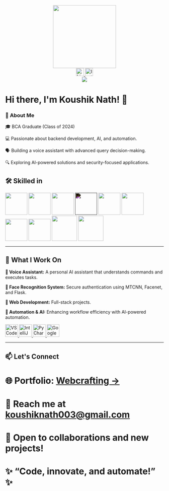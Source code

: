 <div align="center">
  <img height="200" src="https://media.giphy.com/media/M9gbBd9nbDrOTu1Mqx/giphy.gif"  />
</div>

<div align="center">
<a href="https://www.linkedin.com/in/1koushiknath">
    <img src="https://img.shields.io/static/v1?message=LinkedIn&logo=linkedin&label=&color=0077B5&logoColor=white&labelColor=&style=for-the-badge" height="25" alt="LinkedIn Logo" />
</a>

<a href="https://www.instagram.com/1koushik.nath">
    <img src="https://img.shields.io/static/v1?message=Instagram&logo=instagram&label=&color=E4405F&logoColor=white&labelColor=&style=for-the-badge" height="25" alt="Instagram Logo" />
</a>
</div>

<div align="center">
  <img src="https://visitor-badge.laobi.icu/badge?page_id=KNnath.KNnath" />
</div>

# Hi there, I'm Koushik Nath! 👋

### 🚀 **About Me**

🎓 BCA Graduate (Class of 2024)

💻 Passionate about backend development, AI, and automation.

🗣️ Building a voice assistant with advanced query decision-making.

🔍 Exploring AI-powered solutions and security-focused applications.


## 🛠️ **Skilled in**  <!--Python, MongoDB, MySQL, Flask, JavaScript, C, PLSQL, PHP, JSP and Java.-->
<div>
<img height="70" src="https://media0.giphy.com/media/v1.Y2lkPTc5MGI3NjExem94eDJxZng1dzRtdjdpbzAxengycjcxNDByanc5YTNsMzk3d2ZlMSZlcD12MV9pbnRlcm5hbF9naWZfYnlfaWQmY3Q9Zw/KAq5w47R9rmTuvWOWa/giphy.gif" />

<img height="70" src="https://media3.giphy.com/media/v1.Y2lkPTc5MGI3NjExN2Y1aG1rOG52cHF1bGN4ZTNpZGFha3NxY3RyZG8xa29id2kwdmFpdCZlcD12MV9pbnRlcm5hbF9naWZfYnlfaWQmY3Q9cw/tAjb5pyCEBhEb8jWxC/giphy.gif" />

<img height="70" src="https://media.giphy.com/media/C8Tij3iox3coBSqVWE/giphy.gif?cid=790b7611i3lp6kyacdprqxvg9c2iguztjfjg25glcb3ymo38&ep=v1_stickers_search&rid=giphy.gif&ct=s" />

<img height="70" style="filter: invert(1);" src="https://cdn.iconscout.com/icon/free/png-256/free-flask-logo-icon-download-in-svg-png-gif-file-formats--company-brand-world-logos-vol-15-pack-icons-285137.png?f=webp&w=256" />

<img height="70" src="https://media.giphy.com/media/ln7z2eWriiQAllfVcn/giphy.gif?cid=790b7611taestmawkv60f5aukugjc8l029bd56dvedrhsmdt&ep=v1_stickers_search&rid=giphy.gif&ct=s" />

<img height="70" src="https://w7.pngwing.com/pngs/46/626/png-transparent-c-logo-the-c-programming-language-computer-icons-computer-programming-source-code-programming-miscellaneous-template-blue-thumbnail.png" />

<img height="70" src="https://oralytics.com/wp-content/uploads/2022/10/pl-sql_icon-1.png" />

<img height="70" src="https://e7.pngegg.com/pngimages/78/907/png-clipart-logo-php-mysql-computer-icons-workforce-development-logos-blue-web-design-thumbnail.png" />

<img height="80" src="https://images.projectsgeek.com/2016/11/JSP-Projects-with-Source-Code.png" />

<img height="80" src="https://encrypted-tbn0.gstatic.com/images?q=tbn:ANd9GcS8aYt95pW69PPVCbLb9hpvD_P_3fTORDFHdw&s" />

</div>

---

## 🔧 What I Work On

**🔴 Voice Assistant:** A personal AI assistant that understands commands and executes tasks.  

**🔴 Face Recognition System:** Secure authentication using MTCNN, Facenet, and Flask.  

**🔴 Web Development:** Full-stack projects.  

**🔴 Automation & AI:** Enhancing workflow efficiency with AI-powered automation.  


<a href="https://code.visualstudio.com/" target="_blank">
    <img height="40" src="https://img.shields.io/static/v1?message=VS%20Code&logo=visualstudiocode&label=&color=007ACC&logoColor=white&labelColor=&style=for-the-badge" height="25" alt="VS Code" />
</a>

<a href="https://www.jetbrains.com/idea/" target="_blank">
    <img height="40" src="https://img.shields.io/static/v1?message=IntelliJ%20IDEA&logo=intellijidea&label=&color=000000&logoColor=white&labelColor=&style=for-the-badge" height="25" alt="IntelliJ IDEA" />
</a>

<a href="https://www.jetbrains.com/pycharm/" target="_blank">
    <img height="40" src="https://img.shields.io/static/v1?message=PyCharm&logo=pycharm&label=&color=21D789&logoColor=white&labelColor=&style=for-the-badge" height="25" alt="PyCharm" />
</a>

<a href="https://colab.research.google.com/" target="_blank">
    <img height="40" src="https://img.shields.io/static/v1?message=Google%20Colab&logo=googlecolab&label=&color=F9AB00&logoColor=white&labelColor=&style=for-the-badge" height="25" alt="Google Colab" />
</a>


---

## 📫 Let's Connect

# 🌐 **Portfolio:** [Webcrafting ->](https://webcrafting.infy.uk/)

# 📩 **Reach me at koushiknath003@gmail.com**

# 💬 Open to collaborations and new projects!

# ✨ “Code, innovate, and automate!” ✨
